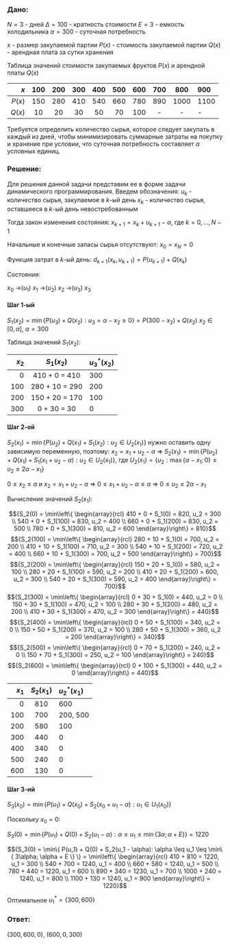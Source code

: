 ### Дано:

$N = 3$ - дней
$\Delta = 100$ - кратность стоимости
$E = 3$ - емкость холодильника
$\alpha = 300$ - суточная потребность

$x$ - размер закупаемой партии
$P(x)$ - cтоимость закупаемой партии
$Q(x)$ - арендная плата за сутки хранения

Таблица значений стоимости закупаемых фруктов $P(x)$ и арендной платы $Q(x)$

| $x$ | 100 | 200 | 300 | 400 | 500 | 600 | 700 | 800 | 900 |
| ----: | :---: | :---: | :---: | :---: | :---: | :---: | :---: | :----: | :---- |
| $P(x)$ | 150 | 280 | 410 | 540 | 660 | 780 | 890 | 1000 | 1100 |
| $Q(x)$ | 10 | 20 | 30 | 50 | 70 | 100 | - | - | - |

Требуется определить количество сырья, которое следует закупать в каждый из дней, чтобы минимизировать суммарные затраты на покупку и хранение при условии, что суточная потребность составляет $\alpha$ условных единиц.

### Решение:

Для решения данной задачи представим ее в форме задачи динамического программирования. Введем обозначения:
$u_k$ - количество сырья, закупаемое в $k$-ый день
$x_k$ - количество сырья, оставшееся в $k$-ый день невостребованным

Тогда закон изменения состояния:
$x_{k+1} = x_k + u_{k+1} - \alpha$, где $k = 0,...,N - 1$

Начальные и конечные запасы сырья отсутствуют:
$x_0 = x_N = 0$

Функция затрат в $k$-ый день:
$d_{k+1}(x_k,u_{k+1}) = P(u_{k+1}) + Q(x_k)$

Состояния:

$x_0$ ->($u_1$) $x_1$ ->($u_2$) $x_2$ ->($u_3$) $x_3$

#### Шаг 1-ый

$S_1(x_2) = \min\{P(u_3) + Q(x_2): u_3 = \alpha - x_2 \geq 0\} = P(300 - x_2) + Q(x_2)$
$x_2 \in [0,\alpha]$, $\alpha = 300$

Таблица значений $S_1(x_2)$:

| $x_2$ | $S_1(x_2)$ | $u_3^*(x_2)$ |
| ---: | :---: | :---- |
| 0 | 410 + 0 = 410 | 300 |
| 100 | 280 + 10 = 290 | 200 |
| 200 | 150 + 20 = 170 | 100 |
| 300 | 0 + 30 = 30 | 0 |

#### Шаг 2-ой

$S_2(x_1) = \min\{P(u_2) + Q(x_1) + S_1(x_2): u_2 \in U_2(x_1) \}$
нужно оставить одну зависимую переменную, поэтому:
$x_2 = x_1 + u_2 - \alpha$ =>
$S_2(x_1) = \min\{P(u_2) + Q(x_1) + S_1(x_1 + u_2 - \alpha): u_2 \in U_2(x_1) \}$,
	где $U_2(x_1) = \{u_2: \max\{\alpha - x_1; 0\} \leq u_2 \leq 2 \alpha - x_1\}$

$0 \leq x_2 \leq \alpha$ и $x_2 = x_1 + u_2 - \alpha$ =>
$0 \leq x_1 + u_2 - \alpha \leq \alpha$ =>
$0 \leq u_2 \leq 2 \alpha - x_1$

Вычисление значений $S_2(x_1)$:

$${S_2(0) = \min\left\{ \begin{array}{rcl}
410 + 0 + S_1(0) = 820, u_2 = 300 \\
540 + 0 + S_1(100) = 830, u_2 = 400 \\
660 + 0 + S_1(200) = 830, u_2 = 500 \\
780 + 0 + S_1(300) = 810, u_2 = 600
\end{array}\right\} = 810}$$
$${S_2(100) = \min\left\{ \begin{array}{rcl}
280 + 10 + S_1(0) = 700, u_2 = 200 \\
410 + 10 + S_1(100) = 710, u_2 = 300 \\
540 + 10 + S_1(200) = 720, u_2 = 400 \\
660 + 10 + S_1(300) = 700, u_2 = 500
\end{array}\right\} = 700}$$
$${S_2(200) = \min\left\{ \begin{array}{rcl}
150 + 20 + S_1(0) = 580, u_2 = 100 \\
280 + 20 + S_1(100) = 590, u_2 = 200 \\
410 + 20 + S_1(200) = 600, u_2 = 300 \\
540 + 20 + S_1(300) = 590, u_2 = 400
\end{array}\right\} = 700}$$
$${S_2(300) = \min\left\{ \begin{array}{rcl}
0 + 30 + S_1(0) = 440, u_2 = 0 \\
150 + 30 + S_1(100) = 470, u_2 = 100 \\
280 + 30 + S_1(200) = 480, u_2 = 200 \\
410 + 30 + S_1(300) = 470, u_2 = 300
\end{array}\right\} = 440}$$
$${S_2(400) = \min\left\{ \begin{array}{rcl}
0 + 50 + S_1(100) = 340, u_2 = 0 \\
150 + 50 + S_1(200) = 370, u_2 = 100 \\
280 + 50 + S_1(300) = 360, u_2 = 200
\end{array}\right\} = 340}$$
$${S_2(500) = \min\left\{ \begin{array}{rcl}
0 + 70 + S_1(200) = 240, u_2 = 0 \\
150 + 70 + S_1(300) = 250, u_2 = 100
\end{array}\right\} = 240}$$
$${S_2(600) = \min\left\{ \begin{array}{rcl}
0 + 100 + S_1(300) = 440, u_2 = 0
\end{array}\right\} = 440}$$

| $x_1$ | $S_2(x_1)$ | $u_2^*(x_1)$ |
| ---: | :---: | :---- |
| 0 | 810 | 600 |
| 100 | 700 | 200, 500 |
| 200 | 580 | 100 |
| 300 | 440 | 0 |
| 400 | 340 | 0 |
| 500 | 240 | 0 |
| 600 | 130 | 0 |

#### Шаг 3-ий

$S_3(x_0) = \min\{P(u_1) + Q(x_0) + S_2(x_0 + u_1 - \alpha): u_1 \in U_1(x_0) \}$

Поскольку $x_0 = 0$:

$S_3(0) = \min\{ P(u_1) + Q(0) + S_2(u_1 - \alpha): \alpha \leq u_1 \leq \min\{ 3\alpha; \alpha + E \} \} = 1220$

$${S_3(0) = \min\{ P(u_1) + Q(0) + S_2(u_1 - \alpha): \alpha \leq u_1 \leq \min\{ 3\alpha; \alpha + E \} \} =
\min\left\{ \begin{array}{rcl}
410 + 810 = 1220, u_1 = 300 \\
540 + 700 = 1240, u_1 = 400 \\
660 + 580 = 1240, u_1 = 500 \\
780 + 440 = 1220, u_1 = 600 \\
890 + 340 = 1230, u_1 = 700 \\
1000 + 240 = 1240, u_1 = 800 \\
1100 + 130 = 1240, u_1 = 900
\end{array}\right\} = 1220}$$

Оптимальное $u_1^* = \{300, 600\}$

### Ответ:

$(300, 600, 0)$, $(600, 0, 300)$